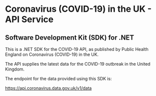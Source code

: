 # Coronavirus (COVID-19) in the UK - API Service

## Software Development Kit (SDK) for .NET

This is a .NET SDK for the COVID-19 API, as published by Public Health England on Coronavirus (COVID-19) in the UK.

The API supplies the latest data for the COVID-19 outbreak in the United Kingdom.

The endpoint for the data provided using this SDK is:

https://api.coronavirus.data.gov.uk/v1/data

